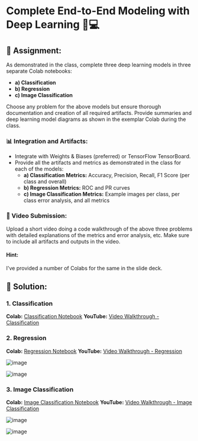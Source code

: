 # Complete End-to-End Modeling with Deep Learning 🧠💻

## 📝 Assignment:
As demonstrated in the class, complete three deep learning models in three separate Colab notebooks:
- **a) Classification**
- **b) Regression**
- **c) Image Classification**

Choose any problem for the above models but ensure thorough documentation and creation of all required artifacts. Provide summaries and deep learning model diagrams as shown in the exemplar Colab during the class.

### 📊 Integration and Artifacts:
- Integrate with Weights & Biases (preferred) or TensorFlow TensorBoard.
- Provide all the artifacts and metrics as demonstrated in the class for each of the models:
  - **a) Classification Metrics:** Accuracy, Precision, Recall, F1 Score (per class and overall)
  - **b) Regression Metrics:** ROC and PR curves
  - **c) Image Classification Metrics:** Example images per class, per class error analysis, and all metrics

### 🎥 Video Submission:
Upload a short video doing a code walkthrough of the above three problems with detailed explanations of the metrics and error analysis, etc. Make sure to include all artifacts and outputs in the video.

#### Hint:
I've provided a number of Colabs for the same in the slide deck.

## 🚀 Solution:

### 1. Classification
**Colab:** [Classification Notebook](link-to-colab-classification)
**YouTube:** [Video Walkthrough - Classification](link-to-youtube-classification)

### 2. Regression
**Colab:** [Regression Notebook](https://colab.research.google.com/drive/1cdmizVufAfSoCFLxdGM7leMyBbJi4aP1?usp=sharing)
**YouTube:** [Video Walkthrough - Regression](link-to-youtube-regression)

![image](https://github.com/user-attachments/assets/08d9934b-1ffc-4c3c-a34a-d4b97a76d0cc)


![image](https://github.com/user-attachments/assets/87f7d374-0e63-4ace-9ba6-3810aa3494dc)

### 3. Image Classification
**Colab:** [Image Classification Notebook](link-to-colab-image-classification)
**YouTube:** [Video Walkthrough - Image Classification](link-to-youtube-image-classification)

![image](https://github.com/user-attachments/assets/ef87c8db-d1db-4e62-aff4-0000b4a86bb7)


![image](https://github.com/user-attachments/assets/02d11737-71e3-4274-b783-a0c7ff8bf272)

